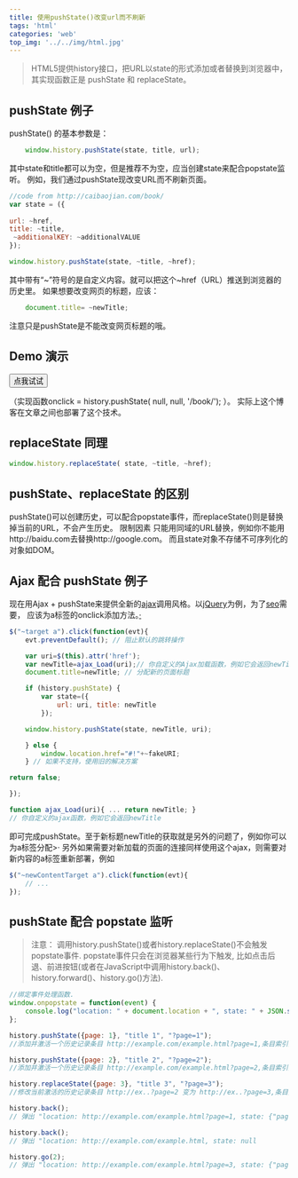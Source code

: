 ```yaml
---
title: 使用pushState()改变url而不刷新
tags: 'html'
categories: 'web'
top_img: '../../img/html.jpg'
---
```

> HTML5提供history接口，把URL以state的形式添加或者替换到浏览器中，其实现函数正是 pushState 和 replaceState。


## pushState 例子

pushState() 的基本参数是：
``` javascript
    window.history.pushState(state, title, url);
```
其中state和title都可以为空，但是推荐不为空，应当创建state来配合popstate监听。
例如，我们通过pushState现改变URL而不刷新页面。
``` javascript
//code from http://caibaojian.com/book/
var state = ({
    
url: ~href, 
title: ~title,
 ~additionalKEY: ~additionalVALUE
});

window.history.pushState(state, ~title, ~href);
```
其中带有“~”符号的是自定义内容。就可以把这个~href（URL）推送到浏览器的历史里。
如果想要改变网页的标题，应该：

``` javascript
    document.title= ~newTitle;
```
注意只是pushState是不能改变网页标题的哦。

## Demo 演示

<button onclick="history.pushState( null, null, '/book/');">点我试试</button> 

（实现函数onclick = history.pushState( null, null, '/book/'); ）。
实际上这个博客在文章之间也部署了这个技术。

## replaceState 同理
``` javascript
window.history.replaceState( state, ~title, ~href);
```

## pushState、replaceState 的区别

pushState()可以创建历史，可以配合popstate事件，而replaceState()则是替换掉当前的URL，不会产生历史。
限制因素
只能用同域的URL替换，例如你不能用http://baidu.com去替换http://google.com。
而且state对象不存储不可序列化的对象如DOM。

## Ajax 配合 pushState 例子
现在用Ajax + pushState来提供全新的<a href="http://caibaojian.com/t/ajax" title="View all posts in ajax" target="_blank">ajax</a>调用风格。以<a href="http://caibaojian.com/jquery/" title="jQuery手册">jQuery</a>为例，为了<a href="http://caibaojian.com/t/seo" title="seo">seo</a>需要，
应该为a标签的onclick添加方法。<a href="http://caibaojian.com/book/">·</a>
``` javascript
$("~target a").click(function(evt){
    evt.preventDefault(); // 阻止默认的跳转操作

    var uri=$(this).attr('href');
    var newTitle=ajax_Load(uri);// 你自定义的Ajax加载函数，例如它会返回newTitle
    document.title=newTitle; // 分配新的页面标题

    if (history.pushState) {
        var state=({
            url: uri, title: newTitle
        });

    window.history.pushState(state, newTitle, uri);

    } else { 
        window.location.href="#!"+~fakeURI; 
    } // 如果不支持，使用旧的解决方案

return false;

});

function ajax_Load(uri){ ... return newTitle; } 
// 你自定义的ajax函数，例如它会返回newTitle
```
即可完成pushState。至于新标题newTitle的获取就是另外的问题了，例如你可以为a标签分配&gt;·
另外如果需要对新加载的页面的连接同样使用这个ajax，则需要对新内容的a标签重新部署，例如
``` javascript
$("~newContentTarget a").click(function(evt){
    // ... 
});
```
## pushState 配合 popstate 监听
> 注意：
调用history.pushState()或者history.replaceState()不会触发popstate事件. popstate事件只会在浏览器某些行为下触发, 比如点击后退、前进按钮(或者在JavaScript中调用history.back()、history.forward()、history.go()方法).
``` javascript
//绑定事件处理函数.
window.onpopstate = function(event) {  
    console.log("location: " + document.location + ", state: " + JSON.stringify(event.state));
};

history.pushState({page: 1}, "title 1", "?page=1");
//添加并激活一个历史记录条目 http://example.com/example.html?page=1,条目索引为1

history.pushState({page: 2}, "title 2", "?page=2");
//添加并激活一个历史记录条目 http://example.com/example.html?page=2,条目索引为2

history.replaceState({page: 3}, "title 3", "?page=3"); 
//修改当前激活的历史记录条目 http://ex..?page=2 变为 http://ex..?page=3,条目索引为3

history.back(); 
// 弹出 "location: http://example.com/example.html?page=1, state: {"page":1}"

history.back(); 
// 弹出 "location: http://example.com/example.html, state: null

history.go(2);  
// 弹出 "location: http://example.com/example.html?page=3, state: {"page":3}

```